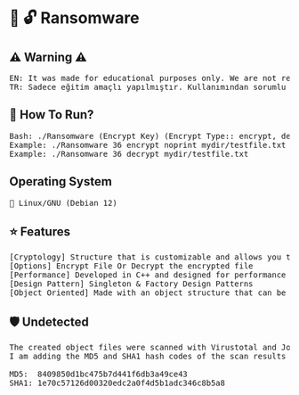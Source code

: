 <!-- Başklık -->
# 🔐 🔓 Ransomware

<!-- Uyarı -->
## ⚠️ Warning ⚠️
<pre>
EN: It was made for educational purposes only. We are not responsible for its use!
TR: Sadece eğitim amaçlı yapılmıştır. Kullanımından sorumlu değiliz!
</pre>

<!-- Run -->
## 🤔 How To Run?
<pre>
Bash: ./Ransomware (Encrypt Key) (Encrypt Type:: encrypt, decrypt) (Print Type: noprint, null) (File Path)
Example: ./Ransomware 36 encrypt noprint mydir/testfile.txt
Example: ./Ransomware 36 decrypt mydir/testfile.txt
</pre>

<!-- Gerekenler -->
## Operating System
<pre>
🐧 Linux/GNU (Debian 12)
</pre>

<!-- Özellikler -->
## ⭐ Features
<pre>
[Cryptology] Structure that is customizable and allows you to add other encryption methods 
[Options] Encrypt File Or Decrypt the encrypted file
[Performance] Developed in C++ and designed for performance
[Design Pattern] Singleton & Factory Design Patterns
[Object Oriented] Made with an object structure that can be further developed and customized using the C++
</pre>

<!-- Anti Virüs Tarama Sonuçları -->
## 🛡️ Undetected
<pre>
The created object files were scanned with Virustotal and Jotti and no viruses were found!
I am adding the MD5 and SHA1 hash codes of the scan results of the main file (Ransomware) here

MD5:  8409850d1bc475b7d441f6db3a49ce43
SHA1: 1e70c57126d00320edc2a0f4d5b1adc346c8b5a8
</pre>